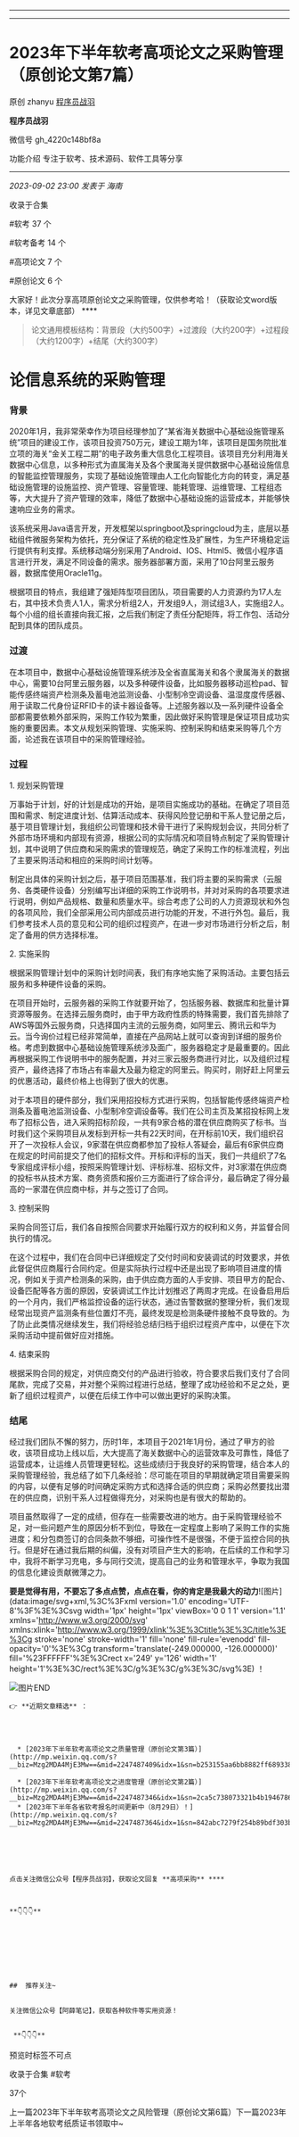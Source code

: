 ----------------------------------------
----------------------------------------
#  2023年下半年软考高项论文之采购管理（原创论文第7篇）

原创 zhanyu [ 程序员战羽 ](javascript:void\(0\);)

**程序员战羽** ![]()

微信号 gh_4220c148bf8a

功能介绍 专注于软考、技术源码、软件工具等分享

____

_2023-09-02 23:00_ _发表于 海南_

收录于合集

#软考 37 个

#软考备考 14 个

#高项论文 7 个

#原创论文 6 个

大家好！此次分享高项原创论文之采购管理，仅供参考哈！（获取论文word版本，详见文章底部） ****

> 论文通用模板结构：背景段（大约500字）+过渡段（大约200字）+过程段（大约1200字）+结尾（大约300字）

#  论信息系统的采购管理

### 背景

2020年1月，我非常荣幸作为项目经理参加了“某省海关数据中心基础设施管理系统”项目的建设工作，该项目投资750万元，建设工期为1年，该项目是国务院批准立项的海关“金关工程二期”的电子政务重大信息化工程项目。该项目充分利用海关数据中心信息，以多种形式为直属海关及各个隶属海关提供数据中心基础设施信息的智能监控管理服务，实现了基础设施管理由人工化向智能化方向的转变，满足基础设施管理的设施监控、资产管理、容量管理、能耗管理、运维管理、工程组态等，大大提升了资产管理的效率，降低了数据中心基础设施的运营成本，并能够快速响应业务的需求。

该系统采用Java语言开发，开发框架以springboot及springcloud为主，底层以基础组件微服务架构为依托，充分保证了系统的稳定性及扩展性，为生产环境稳定运行提供有利支撑。系统移动端分别采用了Android、IOS、Html5、微信小程序语言进行开发，满足不同设备的需求。服务器部署方面，采用了10台阿里云服务器，数据库使用Oracle11g。

根据项目的特点，我组建了强矩阵型项目团队，项目需要的人力资源约为17人左右，其中技术负责人1人，需求分析组2人，开发组9人，测试组3人，实施组2人。每个小组的组长直接向我汇报，之后我们制定了责任分配矩阵，将工作包、活动分配到具体的团队成员。

### 过渡

在本项目中，数据中心基础设施管理系统涉及全省直属海关和各个隶属海关的数据中心，需要10台阿里云服务器，以及多种硬件设备，比如服务器移动巡检pad、智能传感终端资产检测条及蓄电池监测设备、小型制冷空调设备、温湿度度传感器、用于读取二代身份证RFID卡的读卡器设备等。上述服务器以及一系列硬件设备全部都需要依赖外部采购，采购工作较为繁重，因此做好采购管理是保证项目成功实施的重要因素。本文从规划采购管理、实施采购、控制采购和结束采购等几个方面，论述我在该项目中的采购管理经验。

### 过程

1\. 规划采购管理

万事始于计划，好的计划是成功的开始，是项目实施成功的基础。在确定了项目范围和需求、制定进度计划、估算活动成本、获得风险登记册和干系人登记册之后，基于项目管理计划，我组织公司管理和技术骨干进行了采购规划会议，共同分析了外部市场环境和内部现有资源，根据公司的实际情况和项目特点制定了采购管理计划，其中说明了供应商和采购需求的管理规范，确定了采购工作的标准流程，列出了主要采购活动和相应的采购时间计划等。

制定出具体的采购计划之后，基于项目范围基准，我们将主要的采购需求（云服务、各类硬件设备）分别编写出详细的采购工作说明书，并对对采购的各项要求进行说明，例如产品规格、数量和质量水平。综合考虑了公司的人力资源现状和外包的各项风险，我们全部采用公司内部成员进行功能的开发，不进行外包。最后，我们参考技术人员的意见和公司的组织过程资产，在进一步对市场进行分析之后，制定了备用的供方选择标准。

2\. 实施采购

根据采购管理计划中的采购计划时间表，我们有序地实施了采购活动。主要包括云服务和多种硬件设备的采购。

在项目开始时，云服务器的采购工作就要开始了，包括服务器、数据库和批量计算资源等服务。在选择云服务商时，由于甲方政府性质的特殊需要，我们首先排除了AWS等国外云服务商，只选择国内主流的云服务商，如阿里云、腾讯云和华为云。当今询价过程已经非常简单，直接在产品网站上就可以查询到详细的服务价格。考虑到数据中心基础设施管理系统涉及面广，服务器稳定才是最重要的。因此再根据采购工作说明书中的服务配置，并对三家云服务商进行对比，以及组织过程资产，最终选择了市场占有率最大及最为稳定的阿里云。购买时，刚好赶上阿里云的优惠活动，最终价格上也得到了很大的优惠。

对于本项目的硬件部分，我们采用招投标方式进行采购，包括智能传感终端资产检测条及蓄电池监测设备、小型制冷空调设备等。我们在公司主页及某招投标网上发布了招标公告，进入采购招标阶段，一共有9家合格的潜在供应商购买了标书。当时我们这个采购项目从发标到开标一共有22天时间，在开标前10天，我们组织召开了一次投标人会议，9家潜在供应商都参加了投标人答疑会，最后有6家供应商在规定的时间前提交了他们的招标文件。开标和评标的当天，我们一共组织了7名专家组成评标小组，按照采购管理计划、评标标准、招标文件，对3家潜在供应商的投标书从技术方案、商务资质和报价三方面进行了综合评分，最后确定了得分最高的一家潜在供应商中标，并与之签订了合同。

3\. 控制采购

采购合同签订后，我们各自按照合同要求开始履行双方的权利和义务，并监督合同执行的情况。

在这个过程中，我们在合同中已详细规定了交付时间和安装调试的时效要求，并依此督促供应商履行合同约定。但是实际执行过程中还是出现了影响项目进度的情况，例如关于资产检测条的采购，由于供应商方面的人手安排、项目甲方的配合、设备匹配等各方面的原因，安装调试工作比计划推迟了两周才完成。在设备启用后的一个月内，我们严格监控设备的运行状态，通过告警数据的整理分析，我们发现经常出现资产监测条有些位置灯不亮，最终发现是检测条硬件接触不良导致的。为了防止此类情况继续发生，我们将经验总结归档于组织过程资产库中，以便在下次采购活动中提前做好应对措施。

4\. 结束采购

根据采购合同的规定，对供应商交付的产品进行验收，符合要求后我们支付了合同尾款，完成了交易，并对整个采购过程进行总结，整理了成功经验和不足之处，更新了组织过程资产，以便在后续工作中可以做出更好的采购决策。

### 结尾

经过我们团队不懈的努力，历时1年，本项目于2021年1月份，通过了甲方的验收，该项目成功上线以后，大大提高了海关数据中心的运营效率及可靠性，降低了运营成本，让运维人员管理更轻松。这些成绩归于我良好的采购管理，结合本人的采购管理经验，我总结了如下几条经验：尽可能在项目的早期就确定项目需要采购的内容，以便有足够的时间确定采购方式和选择合适的供应商；采购必然要找出潜在的供应商，识别干系人过程做得充分，对采购也是有很大的帮助的。

项目虽然取得了一定的成绩，但存在一些需要改进的地方。由于采购管理经验不足，对一些问题产生的原因分析不到位，导致在一定程度上影响了采购工作的实施进度；和分包商签订的合同条款不够细，可操作性不是很强，不便于监控合同的执行。但是好在通过我后期的纠偏，没有对项目产生大的影响，在后续的工作和学习中，我将不断学习充电，多与同行交流，提高自己的业务和管理水平，争取为我国的信息化建设贡献微薄之力。

 **要是觉得有用，不要忘了多点点赞，点点在看，你的肯定是我最大的动力**![图片](data:image/svg+xml,%3C%3Fxml
version='1.0' encoding='UTF-8'%3F%3E%3Csvg width='1px' height='1px' viewBox='0
0 1 1' version='1.1' xmlns='http://www.w3.org/2000/svg'
xmlns:xlink='http://www.w3.org/1999/xlink'%3E%3Ctitle%3E%3C/title%3E%3Cg
stroke='none' stroke-width='1' fill='none' fill-rule='evenodd' fill-
opacity='0'%3E%3Cg transform='translate\(-249.000000, -126.000000\)'
fill='%23FFFFFF'%3E%3Crect x='249' y='126' width='1'
height='1'%3E%3C/rect%3E%3C/g%3E%3C/g%3E%3C/svg%3E) ！

![图片](https://mmbiz.qpic.cn/mmbiz_png/oMlX8Lll9Jiasa0U38meaG0sTZ1InnhOrzFlYO8qtAmxs5kRib9zWfouYZ0aWbjRMnO6QqeLgm3rYzgDEfOBCDQQ/640?wx_lazy=1&wx_co=1&wx_fmt=png&wxfrom=5)END

  

    
    
      
    
    
    
    👉 **近期文章精选** ：
    
      
    
    
      * [2023年下半年软考高项论文之质量管理（原创论文第3篇）](http://mp.weixin.qq.com/s?__biz=Mzg2MDA4MjE3Mw==&mid=2247487409&idx=1&sn=b253155aa6bb8882ff689338876e2b94&chksm=ce2a9523f95d1c356aef5f1d5d378e67039c588c0a6f55181e07ff240c15caf9749f8f45b75c&scene=21#wechat_redirect)  
    
      * [2023年下半年软考高项论文之进度管理（原创论文第2篇）](http://mp.weixin.qq.com/s?__biz=Mzg2MDA4MjE3Mw==&mid=2247487346&idx=1&sn=2ca5c738073321b4b1946786b0671c1a&chksm=ce2a95e0f95d1cf698bff7ba9445038038a83c44d33845a26a8601de0c79a40a458000261906&scene=21#wechat_redirect)
      * [2023年下半年各省软考报名时间更新中（8月29日）！](http://mp.weixin.qq.com/s?__biz=Mzg2MDA4MjE3Mw==&mid=2247487364&idx=1&sn=842abc7279f254b89bdf303b3d1bb211&chksm=ce2a9516f95d1c0069c1969892ba10575e64f30837822b942d5177a999c503c34427b408ca0f&scene=21#wechat_redirect)  
    
    
      
    
    
    
    点击关注微信公众号【程序员战羽】，获取论文回复 **高项采购** ****  
    
    
    
    **👇👇👇**

  

    
    
      
    
    
    ##  推荐关注~
    
    
    关注微信公众号【阿薛笔记】，获取各种软件等实用资源！
    
    
     **👇👇👇** 

预览时标签不可点

收录于合集 #软考

37个

上一篇2023年下半年软考高项论文之风险管理（原创论文第6篇）下一篇2023年上半年各地软考纸质证书领取中~

